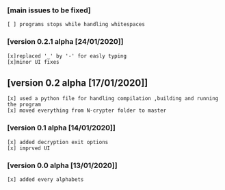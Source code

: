 ### [main issues to be fixed]

    [ ] programs stops while handling whitespaces
	
### [version 0.2.1 alpha [24/01/2020]]
    
    [x]replaced '_' by '-' for easly typing
	[x]minor UI fixes
	

## [version 0.2 alpha [17/01/2020]]

    [x] used a python file for handling compilation ,building and running the program
    [x] moved everything from N-crypter folder to master

### [version 0.1 alpha [14/01/2020]]

    [x] added decryption exit options
    [x] imprved UI


### [version 0.0 alpha [13/01/2020]]

    [x] added every alphabets 
